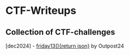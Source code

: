 # CTF-Writeups
## Collection of CTF-challenges

[dec2024] - [friday13(){return json}](https://github.com/SebbeSmith97/CTF-Writeups/blob/main/CTF%20%7C%20friday13()%7Breturn%20json%7D.md) by Outpost24
